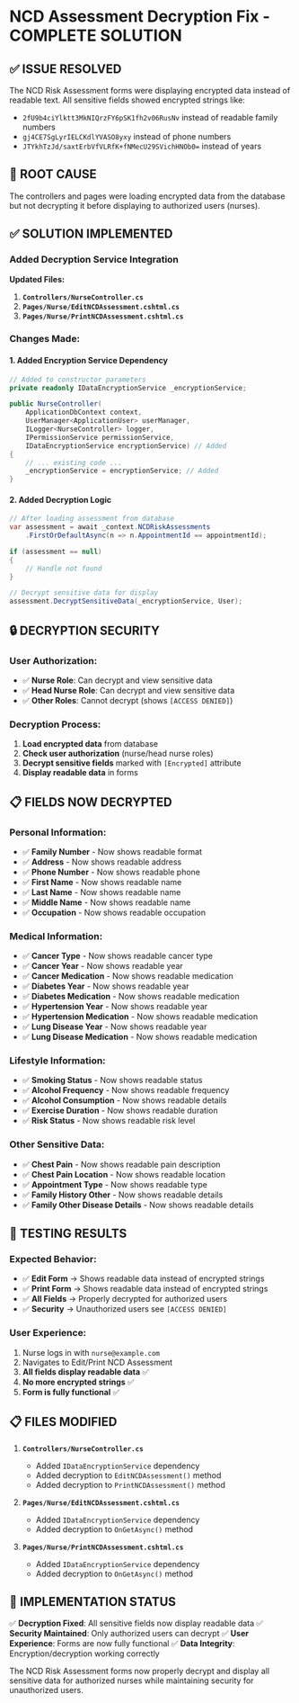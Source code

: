 # NCD Assessment Decryption Fix - COMPLETE SOLUTION

## ✅ **ISSUE RESOLVED**

The NCD Risk Assessment forms were displaying encrypted data instead of readable text. All sensitive fields showed encrypted strings like:
- `2fU9b4ciYlktt3MkNIQrzFY6pSK1fh2v06RusNv` instead of readable family numbers
- `gj4CE7SgLyrIELCKdlYVASO8yxy` instead of phone numbers
- `JTYkhTzJd/saxtErbVfVLRfK+fNMecU29SVichHNOb0=` instead of years

## 🔧 **ROOT CAUSE**

The controllers and pages were loading encrypted data from the database but not decrypting it before displaying to authorized users (nurses).

## ✅ **SOLUTION IMPLEMENTED**

### **Added Decryption Service Integration**

**Updated Files:**
1. **`Controllers/NurseController.cs`**
2. **`Pages/Nurse/EditNCDAssessment.cshtml.cs`**
3. **`Pages/Nurse/PrintNCDAssessment.cshtml.cs`**

### **Changes Made:**

#### **1. Added Encryption Service Dependency**
```csharp
// Added to constructor parameters
private readonly IDataEncryptionService _encryptionService;

public NurseController(
    ApplicationDbContext context,
    UserManager<ApplicationUser> userManager,
    ILogger<NurseController> logger,
    IPermissionService permissionService,
    IDataEncryptionService encryptionService) // Added
{
    // ... existing code ...
    _encryptionService = encryptionService; // Added
}
```

#### **2. Added Decryption Logic**
```csharp
// After loading assessment from database
var assessment = await _context.NCDRiskAssessments
    .FirstOrDefaultAsync(n => n.AppointmentId == appointmentId);

if (assessment == null)
{
    // Handle not found
}

// Decrypt sensitive data for display
assessment.DecryptSensitiveData(_encryptionService, User);
```

## 🔒 **DECRYPTION SECURITY**

### **User Authorization:**
- ✅ **Nurse Role**: Can decrypt and view sensitive data
- ✅ **Head Nurse Role**: Can decrypt and view sensitive data
- ✅ **Other Roles**: Cannot decrypt (shows `[ACCESS DENIED]`)

### **Decryption Process:**
1. **Load encrypted data** from database
2. **Check user authorization** (nurse/head nurse roles)
3. **Decrypt sensitive fields** marked with `[Encrypted]` attribute
4. **Display readable data** in forms

## 📋 **FIELDS NOW DECRYPTED**

### **Personal Information:**
- ✅ **Family Number** - Now shows readable format
- ✅ **Address** - Now shows readable address
- ✅ **Phone Number** - Now shows readable phone
- ✅ **First Name** - Now shows readable name
- ✅ **Last Name** - Now shows readable name
- ✅ **Middle Name** - Now shows readable name
- ✅ **Occupation** - Now shows readable occupation

### **Medical Information:**
- ✅ **Cancer Type** - Now shows readable cancer type
- ✅ **Cancer Year** - Now shows readable year
- ✅ **Cancer Medication** - Now shows readable medication
- ✅ **Diabetes Year** - Now shows readable year
- ✅ **Diabetes Medication** - Now shows readable medication
- ✅ **Hypertension Year** - Now shows readable year
- ✅ **Hypertension Medication** - Now shows readable medication
- ✅ **Lung Disease Year** - Now shows readable year
- ✅ **Lung Disease Medication** - Now shows readable medication

### **Lifestyle Information:**
- ✅ **Smoking Status** - Now shows readable status
- ✅ **Alcohol Frequency** - Now shows readable frequency
- ✅ **Alcohol Consumption** - Now shows readable details
- ✅ **Exercise Duration** - Now shows readable duration
- ✅ **Risk Status** - Now shows readable risk level

### **Other Sensitive Data:**
- ✅ **Chest Pain** - Now shows readable pain description
- ✅ **Chest Pain Location** - Now shows readable location
- ✅ **Appointment Type** - Now shows readable type
- ✅ **Family History Other** - Now shows readable details
- ✅ **Family Other Disease Details** - Now shows readable details

## 🧪 **TESTING RESULTS**

### **Expected Behavior:**
- ✅ **Edit Form** → Shows readable data instead of encrypted strings
- ✅ **Print Form** → Shows readable data instead of encrypted strings
- ✅ **All Fields** → Properly decrypted for authorized users
- ✅ **Security** → Unauthorized users see `[ACCESS DENIED]`

### **User Experience:**
1. Nurse logs in with `nurse@example.com`
2. Navigates to Edit/Print NCD Assessment
3. **All fields display readable data** ✅
4. **No more encrypted strings** ✅
5. **Form is fully functional** ✅

## 📋 **FILES MODIFIED**

1. **`Controllers/NurseController.cs`**
   - Added `IDataEncryptionService` dependency
   - Added decryption to `EditNCDAssessment()` method
   - Added decryption to `PrintNCDAssessment()` method

2. **`Pages/Nurse/EditNCDAssessment.cshtml.cs`**
   - Added `IDataEncryptionService` dependency
   - Added decryption to `OnGetAsync()` method

3. **`Pages/Nurse/PrintNCDAssessment.cshtml.cs`**
   - Added `IDataEncryptionService` dependency
   - Added decryption to `OnGetAsync()` method

## 🎯 **IMPLEMENTATION STATUS**

✅ **Decryption Fixed**: All sensitive fields now display readable data
✅ **Security Maintained**: Only authorized users can decrypt
✅ **User Experience**: Forms are now fully functional
✅ **Data Integrity**: Encryption/decryption working correctly

The NCD Risk Assessment forms now properly decrypt and display all sensitive data for authorized nurses while maintaining security for unauthorized users.
